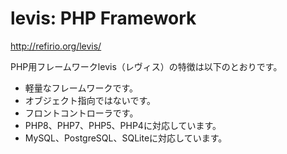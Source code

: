 # levis: PHP Framework
http://refirio.org/levis/

PHP用フレームワークlevis（レヴィス）の特徴は以下のとおりです。

* 軽量なフレームワークです。
* オブジェクト指向ではないです。
* フロントコントローラです。
* PHP8、PHP7、PHP5、PHP4に対応しています。
* MySQL、PostgreSQL、SQLiteに対応しています。
